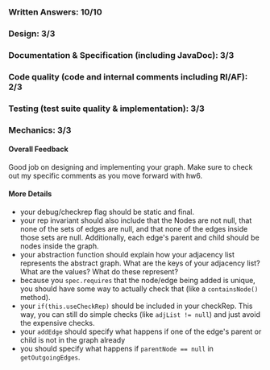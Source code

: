 ### Written Answers: 10/10

### Design: 3/3

### Documentation & Specification (including JavaDoc): 3/3

### Code quality (code and internal comments including RI/AF): 2/3

### Testing (test suite quality & implementation): 3/3

### Mechanics: 3/3

#### Overall Feedback

Good job on designing and implementing your graph. Make sure to check out my specific comments as you move forward with hw6.

#### More Details
- your debug/checkrep flag should be static and final.
- your rep invariant should also include that the Nodes are not null, that none of the sets of edges are null, and that none of the edges inside those sets are null. Additionally, each edge's parent and child should be nodes inside the graph.
- your abstraction function should explain how your adjacency list represents the abstract graph. What are the keys of your adjacency list? What are the values? What do these represent?
- because you `spec.requires` that the node/edge being added is unique, you should have some way to actually check that (like a `containsNode()` method).
- your `if(this.useCheckRep)` should be included in your checkRep. This way, you can still do simple checks (like `adjList != null`) and just avoid the expensive checks.
- your `addEdge` should specify what happens if one of the edge's parent or child is not in the graph already
- you should specify what happens if `parentNode == null` in `getOutgoingEdges`.
